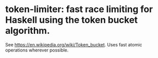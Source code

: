 # token-limiter: fast race limiting for Haskell using the token bucket algorithm.

See https://en.wikipedia.org/wiki/Token_bucket. Uses fast atomic operations
wherever possible.
